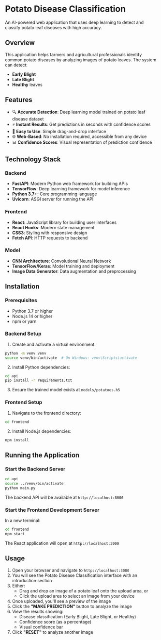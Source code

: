 # Potato Disease Classification

An AI-powered web application that uses deep learning to detect and classify potato leaf diseases with high accuracy.

## Overview

This application helps farmers and agricultural professionals identify common potato diseases by analyzing images of potato leaves. The system can detect:

- **Early Blight**
- **Late Blight**
- **Healthy** leaves

## Features

- 🔍 **Accurate Detection**: Deep learning model trained on potato leaf disease dataset
- ⚡ **Instant Results**: Get predictions in seconds with confidence scores
- 📱 **Easy to Use**: Simple drag-and-drop interface
- 🌐 **Web-Based**: No installation required, accessible from any device
- 📊 **Confidence Scores**: Visual representation of prediction confidence

## Technology Stack

### Backend

- **FastAPI**: Modern Python web framework for building APIs
- **TensorFlow**: Deep learning framework for model inference
- **Python 3.7+**: Core programming language
- **Uvicorn**: ASGI server for running the API

### Frontend

- **React**: JavaScript library for building user interfaces
- **React Hooks**: Modern state management
- **CSS3**: Styling with responsive design
- **Fetch API**: HTTP requests to backend

### Model

- **CNN Architecture**: Convolutional Neural Network
- **TensorFlow/Keras**: Model training and deployment
- **Image Data Generator**: Data augmentation and preprocessing

## Installation

### Prerequisites

- Python 3.7 or higher
- Node.js 14 or higher
- npm or yarn

### Backend Setup

1. Create and activate a virtual environment:

```bash
python -m venv venv
source venv/bin/activate  # On Windows: venv\Scripts\activate
```

2. Install Python dependencies:

```bash
cd api
pip install -r requirements.txt
```

3. Ensure the trained model exists at `models/potatoes.h5`

### Frontend Setup

1. Navigate to the frontend directory:

```bash
cd frontend
```

2. Install Node.js dependencies:

```bash
npm install
```

## Running the Application

### Start the Backend Server

```bash
cd api
source ../venv/bin/activate
python main.py
```

The backend API will be available at `http://localhost:8000`

### Start the Frontend Development Server

In a new terminal:

```bash
cd frontend
npm start
```

The React application will open at `http://localhost:3000`

## Usage

1. Open your browser and navigate to `http://localhost:3000`
2. You will see the Potato Disease Classification interface with an introduction section
3. Either:
   - Drag and drop an image of a potato leaf onto the upload area, or
   - Click the upload area to select an image from your device
4. Once uploaded, you'll see a preview of the image
5. Click the **"MAKE PREDICTION"** button to analyze the image
6. View the results showing:
   - Disease classification (Early Blight, Late Blight, or Healthy)
   - Confidence score (as a percentage)
   - Visual confidence bar
7. Click **"RESET"** to analyze another image
